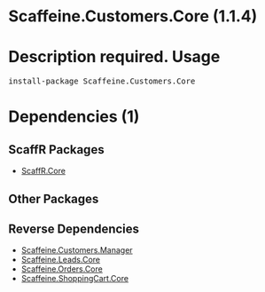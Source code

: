 ﻿Scaffeine.Customers.Core (1.1.4)
======
Description required.
Usage
======
<pre>install-package Scaffeine.Customers.Core</pre>
Dependencies (1)
=====

ScaffR Packages
------
* [ScaffR.Core](https://github.com/wcpro/ScaffR/tree/master/src/ScaffR.Core)

Other Packages
------

Reverse Dependencies
-----
* [Scaffeine.Customers.Manager](https://github.com/wcpro/scaffeine/tree/master/src/Scaffeine.Customers.Manager)
* [Scaffeine.Leads.Core](https://github.com/wcpro/scaffeine/tree/master/src/Scaffeine.Leads.Core)
* [Scaffeine.Orders.Core](https://github.com/wcpro/scaffeine/tree/master/src/Scaffeine.Orders.Core)
* [Scaffeine.ShoppingCart.Core](https://github.com/wcpro/scaffeine/tree/master/src/Scaffeine.ShoppingCart.Core)
